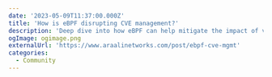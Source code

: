 ```yaml
---
date: '2023-05-09T11:37:00.000Z'
title: 'How is eBPF disrupting CVE management?'
description: 'Deep dive into how eBPF can help mitigate the impact of vulnerabilities'
ogImage: ogimage.png
externalUrl: 'https://www.araalinetworks.com/post/ebpf-cve-mgmt'
categories:
  - Community
---
```

